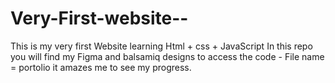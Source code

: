 # Very-First-website--
This is my very first Website learning Html + css + JavaScript
In this repo you will find my Figma and balsamiq designs 
to access the code - File name = portolio 
it amazes me to see my progress.
